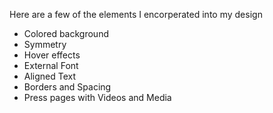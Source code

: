 Here are a few of the elements I encorperated into my design
- Colored background 
- Symmetry 
- Hover effects
- External Font 
- Aligned Text
- Borders and Spacing
- Press pages with Videos and Media